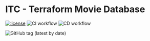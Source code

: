 # ITC - Terraform Movie Database

[![license](https://img.shields.io/badge/License-Apache%202.0-blue.svg)](https://opensource.org/licenses/Apache-2.0)
![CI workflow](https://github.com/indigo-tangerine/itc-tfm-mvdb/actions/workflows/ci-pr.yml/badge.svg)
![CD workflow](https://github.com/indigo-tangerine/itc-tfm-mvdb/actions/workflows/cd.yml/badge.svg)

![GitHub tag (latest by date)](https://img.shields.io/github/v/tag/indigo-tangerine/itc-tfm-mvdb)
